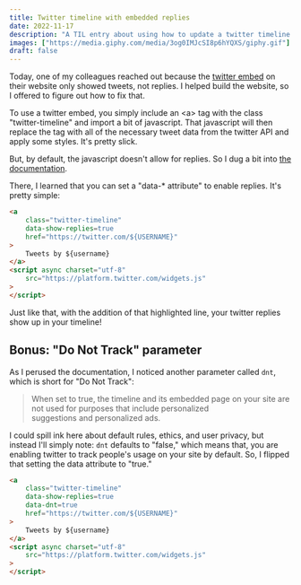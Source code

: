 ```yaml
---
title: Twitter timeline with embedded replies
date: 2022-11-17
description: "A TIL entry about using how to update a twitter timeline to include replies"
images: ["https://media.giphy.com/media/3og0IMJcSI8p6hYQXS/giphy.gif"]
draft: false
---
```


Today, one of my colleagues reached out because the [twitter embed](https://help.twitter.com/en/using-twitter/embed-twitter-feed) on their website only showed tweets, not replies. I helped build the website, so I offered to figure out how to fix that.

To use a twitter embed, you simply include an \<a\> tag with the class "twitter-timeline" and import a bit of javascript. That javascript will then replace the tag with all of the necessary tweet data from the twitter API and apply some styles. It's pretty slick.

But, by default, the javascript doesn't allow for replies. So I dug a bit into [the documentation](https://developer.twitter.com/en/docs/twitter-for-websites/timelines/guides/parameter-reference
).

There, I learned that you can set a "data-* attribute" to enable replies. It's pretty simple:

```html {linenos=false,hl_lines=3,linenostart=3}
<a 
    class="twitter-timeline"
    data-show-replies=true
    href="https://twitter.com/${USERNAME}"
>
    Tweets by ${username}
</a>
<script async charset="utf-8"
    src="https://platform.twitter.com/widgets.js" 
>
</script>
```

Just like that, with the addition of that highlighted line, your twitter replies show up in your timeline!

## Bonus: "Do Not Track" parameter

As I perused the documentation, I noticed another parameter called `dnt`, which is short for "Do Not Track":

> When set to true, the timeline and its embedded page on your site are not used for purposes that include personalized suggestions and personalized ads.

I could spill ink here about default rules, ethics, and user privacy, but instead I'll simply note: `dnt` defaults to "false," which means that, you are enabling twitter to track people's usage on your site by default. So, I flipped that setting the data attribute to "true."

```html {linenos=false,hl_lines=["3-4"],linenostart=3}
<a 
    class="twitter-timeline"
    data-show-replies=true 
    data-dnt=true
    href="https://twitter.com/${USERNAME}"
>
    Tweets by ${username}
</a>
<script async charset="utf-8"
    src="https://platform.twitter.com/widgets.js" 
>
</script>
```
